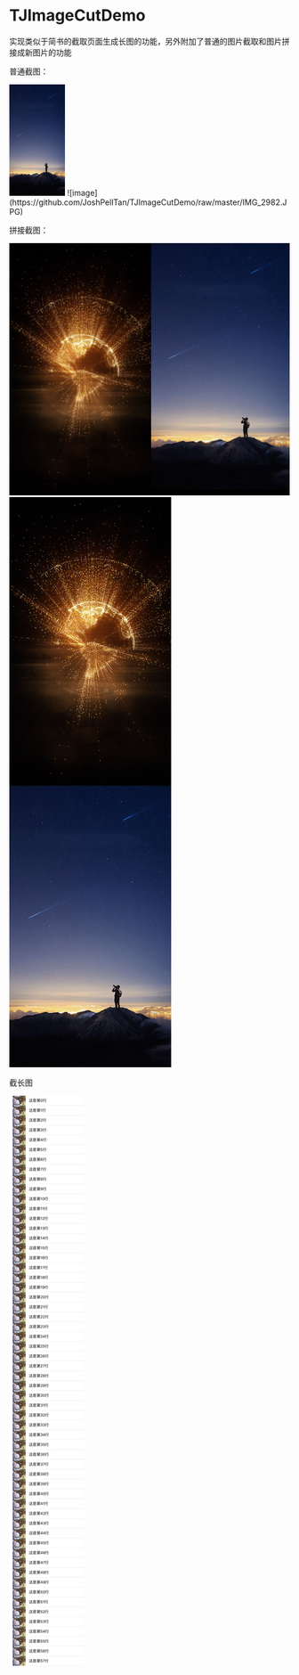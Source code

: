 # TJImageCutDemo
实现类似于简书的截取页面生成长图的功能，另外附加了普通的图片截取和图片拼接成新图片的功能

普通截图：

<img src="https://github.com/JoshPellTan/TJImageCutDemo/raw/master/IMG_2982.JPG" width="100" height="200" alt="image"/>
![image](https://github.com/JoshPellTan/TJImageCutDemo/raw/master/IMG_2982.JPG)

拼接截图：

![image](https://github.com/JoshPellTan/TJImageCutDemo/raw/master/IMG_2983.JPG)
![image](https://github.com/JoshPellTan/TJImageCutDemo/raw/master/IMG_2984.JPG)

截长图

![image](https://github.com/JoshPellTan/TJImageCutDemo/raw/master/IMG_2981.JPG)
